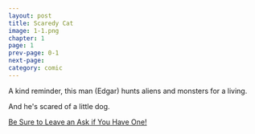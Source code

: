 ```yaml
---
layout: post
title: Scaredy Cat
image: 1-1.png
chapter: 1
page: 1
prev-page: 0-1
next-page:
category: comic
---
```

A kind reminder, this man (Edgar) hunts aliens and monsters for a living.

And he's scared of a little dog.

[Be Sure to Leave an Ask if You Have One!](http://but-iloveweird.tumblr.com/)
